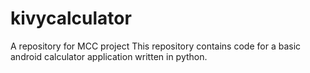 # kivycalculator
A repository for MCC project
This repository contains code for a basic android calculator application written in python. 
